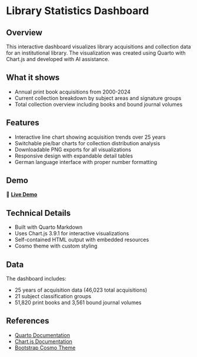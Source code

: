 # Library Statistics Dashboard

## Overview

This interactive dashboard visualizes library acquisitions and collection data for an institutional library. The visualization was created using Quarto with Chart.js and developed with AI assistance.

## What it shows

- Annual print book acquisitions from 2000-2024
- Current collection breakdown by subject areas and signature groups
- Total collection overview including books and bound journal volumes

## Features

- Interactive line chart showing acquisition trends over 25 years
- Switchable pie/bar charts for collection distribution analysis
- Downloadable PNG exports for all visualizations
- Responsive design with expandable detail tables
- German language interface with proper number formatting

## Demo

🔗 **[Live Demo](https://thomasgerdes.github.io/library-statistics/)**

## Technical Details

- Built with Quarto Markdown
- Uses Chart.js 3.9.1 for interactive visualizations
- Self-contained HTML output with embedded resources
- Cosmo theme with custom styling

## Data

The dashboard includes:
- 25 years of acquisition data (46,023 total acquisitions)
- 21 subject classification groups
- 51,820 print books and 3,561 bound journal volumes

## References

- [Quarto Documentation](https://quarto.org/)
- [Chart.js Documentation](https://www.chartjs.org/docs/)
- [Bootstrap Cosmo Theme](https://bootswatch.com/cosmo/)
